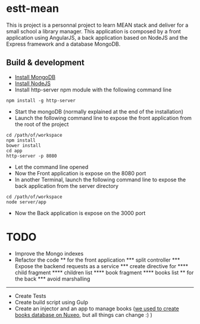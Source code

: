 # estt-mean

This is project is a personnal project to learn MEAN stack and deliver for a small school a library manager.
This application is composed by a front application using AngularJS, a back application based on NodeJS and the Express framework and a database MongoDB.

## Build & development

* [Install MongoDB](https://docs.mongodb.org/manual/installation/)
* [Install NodeJS](https://nodejs.org/en/download/)
* Install http-server npm module with the following command line
 ```
npm install -g http-server
 ```
* Start the mongoDB (normally explained at the end of the installation)
* Launch the following command line to expose the front application from the root of the project

 ```
cd /path/of/workspace
npm install
bower install
cd app
http-server -p 8080
```
* Let the command line opened
* Now the Front application is expose on the 8080 port
* In another Terminal, launch the following command line to expose the back application from the server directory

```
cd /path/of/workspace
node server/app
```

* Now the Back application is expose on the 3000 port

# TODO

* Improve the Mongo indexes
* Refactor the code
** for the front application
*** split controller
*** Expose the backend requests as a service
*** create directive for
**** child fragment
**** children list
**** book fragment
**** books list
** for the back
*** avoid marshalling
*** 
* Create Tests
* Create build script using Gulp
* Create an injector and an app to manage books ([we used to create books database on Nuxeo](https://github.com/bjalon/estt), but all things can change :) )

